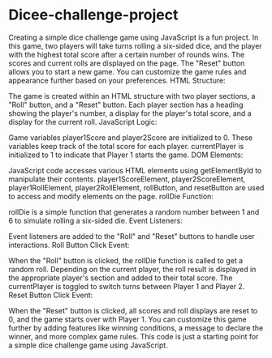 # Dicee-challenge-project
Creating a simple dice challenge game using JavaScript is a fun project. In this game, two players will take turns rolling a six-sided dice, and the player with the highest total score after a certain number of rounds wins.
The scores and current rolls are displayed on the page. The "Reset" button allows you to start a new game. You can customize the game rules and appearance further based on your preferences.
HTML Structure:

The game is created within an HTML structure with two player sections, a "Roll" button, and a "Reset" button.
Each player section has a heading showing the player's number, a display for the player's total score, and a display for the current roll.
JavaScript Logic:

Game variables player1Score and player2Score are initialized to 0. These variables keep track of the total score for each player.
currentPlayer is initialized to 1 to indicate that Player 1 starts the game.
DOM Elements:

JavaScript code accesses various HTML elements using getElementById to manipulate their contents.
player1ScoreElement, player2ScoreElement, player1RollElement, player2RollElement, rollButton, and resetButton are used to access and modify elements on the page.
rollDie Function:

rollDie is a simple function that generates a random number between 1 and 6 to simulate rolling a six-sided die.
Event Listeners:

Event listeners are added to the "Roll" and "Reset" buttons to handle user interactions.
Roll Button Click Event:

When the "Roll" button is clicked, the rollDie function is called to get a random roll.
Depending on the current player, the roll result is displayed in the appropriate player's section and added to their total score.
The currentPlayer is toggled to switch turns between Player 1 and Player 2.
Reset Button Click Event:

When the "Reset" button is clicked, all scores and roll displays are reset to 0, and the game starts over with Player 1.
You can customize this game further by adding features like winning conditions, a message to declare the winner, and more complex game rules. This code is just a starting point for a simple dice challenge game using JavaScript.